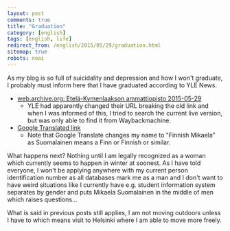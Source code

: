 ```yaml
---
layout: post
comments: true
title: "Graduation"
category: [english]
tags: [english, life]
redirect_from: /english/2015/05/29/graduation.html
sitemap: true
robots: noai
---
```


As my blog is so full of suicidality and depression and how I won't
graduate, I probably must inform here that I have graduated according to
YLE News.

- [web.archive.org: Etelä-Kymenlaakson ammattiopisto 2015-05-29](https://web.archive.org/web/20150602001658/http://yle.fi/uutiset/etela-kymenlaakson_ammattiopisto/8023952)
  - YLE had apparently changed their URL breaking the old link and when
    I was informed of this, I tried to search the current live version,
    but was only able to find it from Waybackmachine.
- [Google Translated link](https://translate.google.fi/translate?sl=fi&tl=en&js=y&prev=_t&hl=en&ie=UTF-8&u=https%3A%2F%2Fweb.archive.org%2Fweb%2F20150602001658%2Fhttp%3A%2F%2Fyle.fi%2Fuutiset%2Fetela-kymenlaakson_ammattiopisto%2F8023952&edit-text=)
  - Note that Google Translate changes my name to "Finnish Mikaela" as
    Suomalainen means a Finn or Finnish or similar.

What happens next? Nothing until I am legally recognized as a woman which
currently seems to happen in winter at soonest. As I have told everyone,
I won't be applying anywhere with my current person identification number
as all databases mark me as a man and I don't want to have weird situations
like I currently have e.g. student information system separates by gender
and puts Mikaela Suomalainen in the middle of men which raises questions…

What is said in previous posts still applies, I am not moving outdoors
unless I have to which means visit to Helsinki where I am able to move more
freely.
